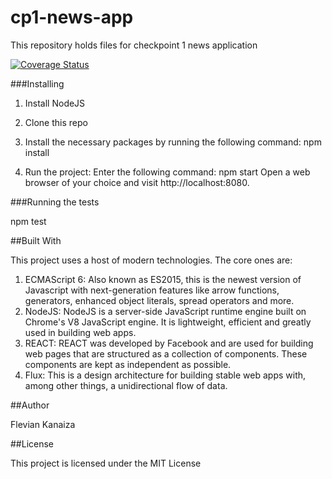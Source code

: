 # cp1-news-app
This repository holds files for checkpoint 1 news application

[![Coverage Status](https://coveralls.io/repos/github/FlevianK/cp1-news-app/badge.svg?branch=master)](https://coveralls.io/github/FlevianK/cp1-news-app?branch=master)

###Installing

1. Install NodeJS

2. Clone this repo

2. Install the necessary packages by running the following command: npm install

3. Run the project: Enter the following command: npm start Open a web browser of your choice and visit http://localhost:8080.

###Running the tests

npm test

##Built With

This project uses a host of modern technologies. The core ones are:

1. ECMAScript 6: Also known as ES2015, this is the newest version of Javascript with next-generation features like arrow functions, generators, enhanced object literals, spread operators and more.
2. NodeJS: NodeJS is a server-side JavaScript runtime engine built on Chrome's V8 JavaScript engine. It is lightweight, efficient and greatly used in building web apps.
3. REACT: REACT was developed by Facebook and are used for building web pages that are structured as a collection of components. These components are kept as independent as possible.
4. Flux: This is a design architecture for building stable web apps with, among other things, a unidirectional flow of data.

##Author

Flevian Kanaiza

##License

This project is licensed under the MIT License

